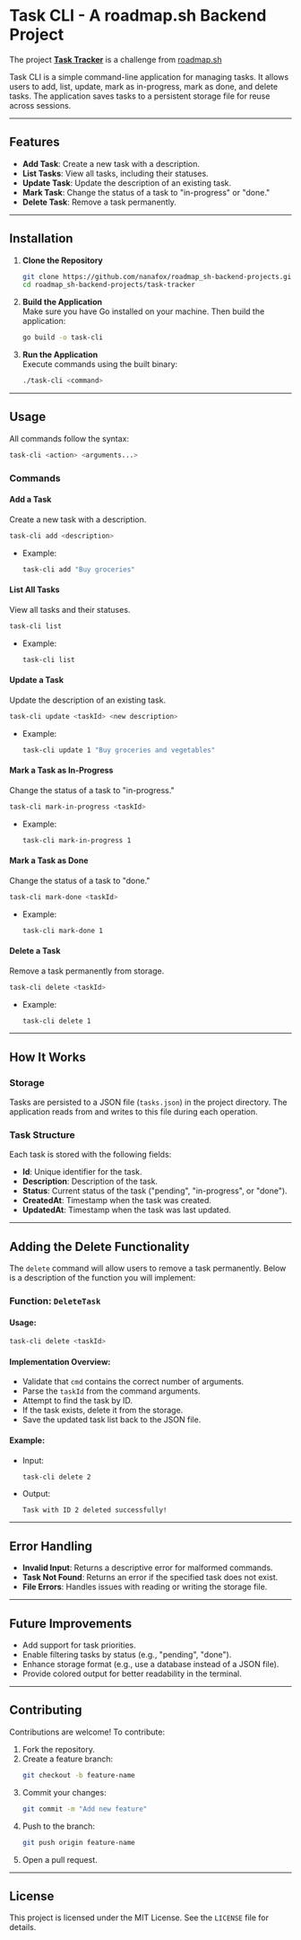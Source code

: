 # Task CLI - A roadmap.sh Backend Project

The project **[Task Tracker](https://roadmap.sh/projects/task-tracker)** is
a challenge from [roadmap.sh](https://roadmap.sh)

Task CLI is a simple command-line application for managing tasks. It allows
users to add, list, update, mark as in-progress, mark as done, and delete
tasks. The application saves tasks to a persistent storage file for reuse
across sessions.

---

## Features

- **Add Task**: Create a new task with a description.
- **List Tasks**: View all tasks, including their statuses.
- **Update Task**: Update the description of an existing task.
- **Mark Task**: Change the status of a task to "in-progress" or "done."
- **Delete Task**: Remove a task permanently.

---

## Installation

1. **Clone the Repository**

   ```bash
   git clone https://github.com/nanafox/roadmap_sh-backend-projects.git
   cd roadmap_sh-backend-projects/task-tracker
   ```

2. **Build the Application**  
   Make sure you have Go installed on your machine. Then build the application:

   ```bash
   go build -o task-cli
   ```

3. **Run the Application**  
   Execute commands using the built binary:
   ```bash
   ./task-cli <command>
   ```

---

## Usage

All commands follow the syntax:

```bash
task-cli <action> <arguments...>
```

### Commands

#### Add a Task

Create a new task with a description.

```bash
task-cli add <description>
```

- Example:
  ```bash
  task-cli add "Buy groceries"
  ```

#### List All Tasks

View all tasks and their statuses.

```bash
task-cli list
```

- Example:
  ```bash
  task-cli list
  ```

#### Update a Task

Update the description of an existing task.

```bash
task-cli update <taskId> <new description>
```

- Example:
  ```bash
  task-cli update 1 "Buy groceries and vegetables"
  ```

#### Mark a Task as In-Progress

Change the status of a task to "in-progress."

```bash
task-cli mark-in-progress <taskId>
```

- Example:
  ```bash
  task-cli mark-in-progress 1
  ```

#### Mark a Task as Done

Change the status of a task to "done."

```bash
task-cli mark-done <taskId>
```

- Example:
  ```bash
  task-cli mark-done 1
  ```

#### Delete a Task

Remove a task permanently from storage.

```bash
task-cli delete <taskId>
```

- Example:
  ```bash
  task-cli delete 1
  ```

---

## How It Works

### Storage

Tasks are persisted to a JSON file (`tasks.json`) in the project directory. The application reads from and writes to this file during each operation.

### Task Structure

Each task is stored with the following fields:

- **Id**: Unique identifier for the task.
- **Description**: Description of the task.
- **Status**: Current status of the task ("pending", "in-progress", or "done").
- **CreatedAt**: Timestamp when the task was created.
- **UpdatedAt**: Timestamp when the task was last updated.

---

## Adding the Delete Functionality

The `delete` command will allow users to remove a task permanently. Below is a description of the function you will implement:

### Function: `DeleteTask`

#### Usage:

```bash
task-cli delete <taskId>
```

#### Implementation Overview:

- Validate that `cmd` contains the correct number of arguments.
- Parse the `taskId` from the command arguments.
- Attempt to find the task by ID.
- If the task exists, delete it from the storage.
- Save the updated task list back to the JSON file.

#### Example:

- Input:
  ```bash
  task-cli delete 2
  ```
- Output:
  ```
  Task with ID 2 deleted successfully!
  ```

---

## Error Handling

- **Invalid Input**: Returns a descriptive error for malformed commands.
- **Task Not Found**: Returns an error if the specified task does not exist.
- **File Errors**: Handles issues with reading or writing the storage file.

---

## Future Improvements

- Add support for task priorities.
- Enable filtering tasks by status (e.g., "pending", "done").
- Enhance storage format (e.g., use a database instead of a JSON file).
- Provide colored output for better readability in the terminal.

---

## Contributing

Contributions are welcome! To contribute:

1. Fork the repository.
2. Create a feature branch:
   ```bash
   git checkout -b feature-name
   ```
3. Commit your changes:
   ```bash
   git commit -m "Add new feature"
   ```
4. Push to the branch:
   ```bash
   git push origin feature-name
   ```
5. Open a pull request.

---

## License

This project is licensed under the MIT License. See the `LICENSE` file for details.
